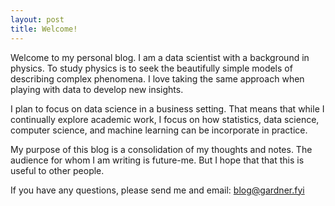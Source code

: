 ```yaml
---
layout: post
title: Welcome!
---
```


Welcome to my personal blog. I am a data scientist with a background in physics. To study physics is to seek the beautifully simple models of describing complex phenomena. I love taking the same approach when playing with data to develop new insights.

I plan to focus on data science in a business setting. That means that while I continually explore academic work, I focus on how statistics, data science, computer science, and machine learning can be incorporate in practice.

My purpose of this blog is a consolidation of my thoughts and notes. The audience for whom I am writing is future-me. But I hope that that this is useful to other people.

If you have any questions, please send me and email: [blog@gardner.fyi](mailto:blog@gardner.fyi)
